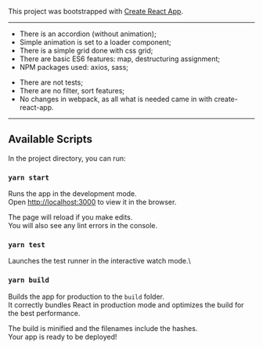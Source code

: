 This project was bootstrapped with [Create React App](https://github.com/facebook/create-react-app).

-----------------------------------------------------------------------------------------------

+ There is an accordion (without animation);
+ Simple animation is set to a loader component;
+ There is a simple grid done with css grid;
+ There are basic ES6 features: map, destructuring assignment;
+ NPM packages used: axios, sass;


- There are not tests;
- There are no filter, sort features;
- No changes in webpack, as all what is needed came in with create-react-app.

-----------------------------------------------------------------------------------------------
## Available Scripts

In the project directory, you can run:

### `yarn start`

Runs the app in the development mode.\
Open [http://localhost:3000](http://localhost:3000) to view it in the browser.

The page will reload if you make edits.\
You will also see any lint errors in the console.

### `yarn test`

Launches the test runner in the interactive watch mode.\

### `yarn build`

Builds the app for production to the `build` folder.\
It correctly bundles React in production mode and optimizes the build for the best performance.

The build is minified and the filenames include the hashes.\
Your app is ready to be deployed!
